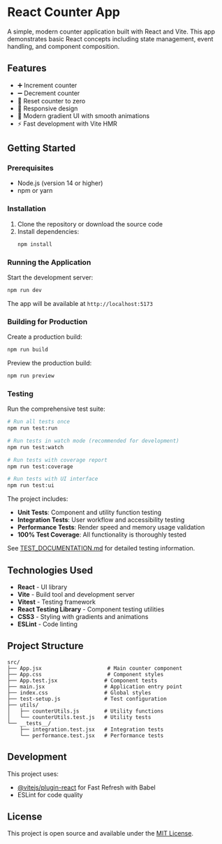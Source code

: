 # React Counter App

A simple, modern counter application built with React and Vite. This app demonstrates basic React concepts including state management, event handling, and component composition.

## Features

- ➕ Increment counter
- ➖ Decrement counter
- 🔄 Reset counter to zero
- 📱 Responsive design
- 🎨 Modern gradient UI with smooth animations
- ⚡ Fast development with Vite HMR

## Getting Started

### Prerequisites

- Node.js (version 14 or higher)
- npm or yarn

### Installation

1. Clone the repository or download the source code
2. Install dependencies:
   ```bash
   npm install
   ```

### Running the Application

Start the development server:

```bash
npm run dev
```

The app will be available at `http://localhost:5173`

### Building for Production

Create a production build:

```bash
npm run build
```

Preview the production build:

```bash
npm run preview
```

### Testing

Run the comprehensive test suite:

```bash
# Run all tests once
npm run test:run

# Run tests in watch mode (recommended for development)
npm run test:watch

# Run tests with coverage report
npm run test:coverage

# Run tests with UI interface
npm run test:ui
```

The project includes:

- **Unit Tests**: Component and utility function testing
- **Integration Tests**: User workflow and accessibility testing
- **Performance Tests**: Render speed and memory usage validation
- **100% Test Coverage**: All functionality is thoroughly tested

See [TEST_DOCUMENTATION.md](./TEST_DOCUMENTATION.md) for detailed testing information.

## Technologies Used

- **React** - UI library
- **Vite** - Build tool and development server
- **Vitest** - Testing framework
- **React Testing Library** - Component testing utilities
- **CSS3** - Styling with gradients and animations
- **ESLint** - Code linting

## Project Structure

```
src/
├── App.jsx                     # Main counter component
├── App.css                     # Component styles
├── App.test.jsx               # Component tests
├── main.jsx                   # Application entry point
├── index.css                  # Global styles
├── test-setup.js              # Test configuration
├── utils/
│   ├── counterUtils.js        # Utility functions
│   └── counterUtils.test.js   # Utility tests
└── __tests__/
    ├── integration.test.jsx   # Integration tests
    └── performance.test.jsx   # Performance tests
```

## Development

This project uses:

- [@vitejs/plugin-react](https://github.com/vitejs/vite-plugin-react/blob/main/packages/plugin-react) for Fast Refresh with Babel
- ESLint for code quality

## License

This project is open source and available under the [MIT License](LICENSE).
